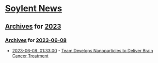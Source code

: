 # [Soylent News](../../../README.md)

## [Archives](../../index.md) for [2023](../index.md)

### [Archives](../../index.md) for [2023-06-08](index.md)

* [2023-06-08, 01:33:00](https://soylentnews.org/article.pl?sid=23/06/06/0346259&from=rss) - [Team Develops Nanoparticles to Deliver Brain Cancer Treatment](https://soylentnews.org/article.pl?sid=23/06/06/0346259&from=rss)
